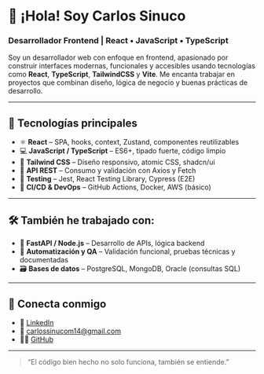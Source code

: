 # 👋 ¡Hola! Soy Carlos Sinuco

### Desarrollador Frontend | React • JavaScript • TypeScript

Soy un desarrollador web con enfoque en frontend, apasionado por construir interfaces modernas, funcionales y accesibles usando tecnologías como **React**, **TypeScript**, **TailwindCSS** y **Vite**. Me encanta trabajar en proyectos que combinan diseño, lógica de negocio y buenas prácticas de desarrollo.

---

## 🚀 Tecnologías principales

- ⚛️ **React** – SPA, hooks, context, Zustand, componentes reutilizables
- 💻 **JavaScript / TypeScript** – ES6+, tipado fuerte, código limpio
- 🎨 **Tailwind CSS** – Diseño responsivo, atomic CSS, shadcn/ui
- 🔁 **API REST** – Consumo y validación con Axios y Fetch
- 🧪 **Testing** – Jest, React Testing Library, Cypress (E2E)
- 🔧 **CI/CD & DevOps** – GitHub Actions, Docker, AWS (básico)

---

## 🛠️ También he trabajado con:

- 🐍 **FastAPI / Node.js** – Desarrollo de APIs, lógica backend
- 🧠 **Automatización y QA** – Validación funcional, pruebas técnicas y documentadas
- 🗃️ **Bases de datos** – PostgreSQL, MongoDB, Oracle (consultas SQL)


---

## 🤝 Conecta conmigo

- 💼 [LinkedIn](https://www.linkedin.com/in/carlos-sinuco-a1551725b)
- 📧 carlossinucom14@gmail.com
- 🧑‍💻 [GitHub](https://github.com/CSinuco)

---

> “El código bien hecho no solo funciona, también se entiende.”

